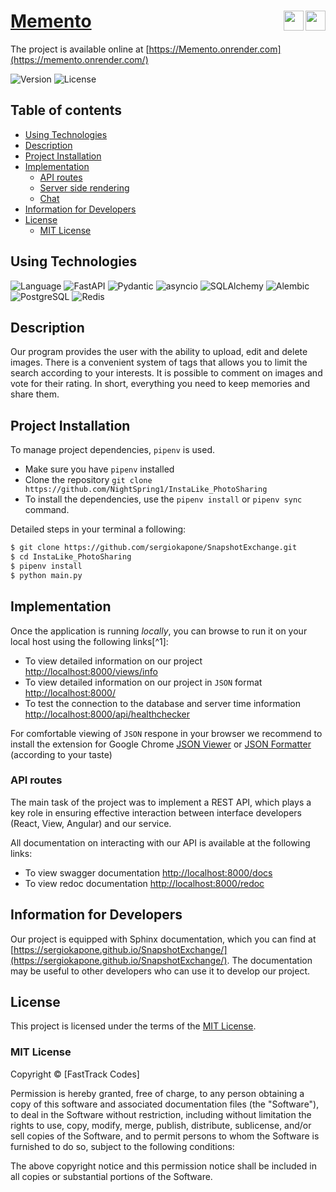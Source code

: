 # [Memento](https://memento.onrender.com/) <span><img align="right" width="32px" src="https://cdn.jsdelivr.net/gh/devicons/devicon/icons/fastapi/fastapi-original.svg"/><span> </span><img align="right" width="32px" src="https://cdn.jsdelivr.net/gh/devicons/devicon/icons/python/python-original.svg"/></span>

The project is available online at [https://Memento.onrender.com](https://memento.onrender.com/)

![Version](https://img.shields.io/badge/Version-1.0.0-blue.svg)
![License](https://img.shields.io/badge/License-MIT-yellow.svg)

## Table of contents

- [Using Technologies](#using-technologies)
- [Description](#description)
- [Project Installation](#project-installation)
- [Implementation](#implementation)
  - [API routes](#api-routes)
  - [Server side rendering](#server-side-rendering)
  - [Chat](#chat)
- [Information for Developers](#information-for-developers)
- [License](#license)
  - [MIT License](#mit-license)

## Using Technologies

![Language](https://img.shields.io/badge/Language-Python-blue.svg)
![FastAPI](https://img.shields.io/badge/FastAPI-0.103.0-blue.svg)
![Pydantic](https://img.shields.io/badge/Pydantic-2.3-blue.svg)
![asyncio](https://img.shields.io/badge/asyncio-included-green.svg)
![SQLAlchemy](https://img.shields.io/badge/SQLAlchemy-2.0.20-blue.svg)
![Alembic](https://img.shields.io/badge/Alembic-1.7.3-blue.svg)
![PostgreSQL](https://img.shields.io/badge/Database-PostgreSQL-blue.svg)
![Redis](https://img.shields.io/badge/Database-Redis-red.svg)

## Description

Our program provides the user with the ability to upload, edit and delete images. There is a convenient system of tags that allows you to limit the search according to your interests. It is possible to comment on images and vote for their rating. In short, everything you need to keep memories and share them.

## Project Installation

To manage project dependencies, `pipenv` is used.

- Make sure you have `pipenv` installed
- Clone the repository `git clone https://github.com/NightSpring1/InstaLike_PhotoSharing`
- To install the dependencies, use the `pipenv install` or `pipenv sync` command.

Detailed steps in your terminal a following:

```bash
$ git clone https://github.com/sergiokapone/SnapshotExchange.git
$ cd InstaLike_PhotoSharing
$ pipenv install
$ python main.py
```

## Implementation

Once the application is running _locally_, you can browse to run it on your local host using the following links[^1]:

- To view detailed information on our project [http://localhost:8000/views/info](http://localhost:8000/views/info)
- To view detailed information on our project in `JSON` format [http://localhost:8000/](http://localhost:8000)
- To test the connection to the database and server time information [http://localhost:8000/api/healthchecker](http://localhost:8000/api/healthchecker)

For comfortable viewing of `JSON` respone in your browser we recommend to install the extension for Google Chrome
[JSON Viewer](https://chrome.google.com/webstore/detail/json-viewer/gbmdgpbipfallnflgajpaliibnhdgobh/related?hl=ru) or
[JSON Formatter](https://chrome.google.com/webstore/detail/json-formatter/bcjindcccaagfpapjjmafapmmgkkhgoa?hl=ru) (according to your taste)

### API routes

The main task of the project was to implement a REST API, which plays a key role in ensuring effective interaction between interface developers (React, View, Angular) and our service.

All documentation on interacting with our API is available at the following links:

- To view swagger documentation [http://localhost:8000/docs](http://localhost:8000/docs)
- To view redoc documentation [http://localhost:8000/redoc](http://localhost:8000/redoc)

## Information for Developers

Our project is equipped with Sphinx documentation, which you can find at [https://sergiokapone.github.io/SnapshotExchange/](https://sergiokapone.github.io/SnapshotExchange/). The documentation may be useful to other developers who
can use it to develop our project.

## License

This project is licensed under the terms of the [MIT License](LICENSE).

### MIT License

Copyright © [FastTrack Codes]

Permission is hereby granted, free of charge, to any person obtaining a copy of this software and associated documentation files (the "Software"), to deal in the Software without restriction, including without limitation the rights to use, copy, modify, merge, publish, distribute, sublicense, and/or sell copies of the Software, and to permit persons to whom the Software is furnished to do so, subject to the following conditions:

The above copyright notice and this permission notice shall be included in all copies or substantial portions of the Software.
